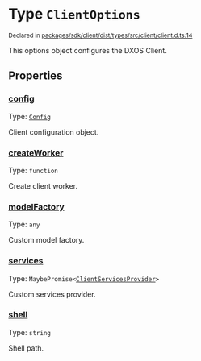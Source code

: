 # Type `ClientOptions`
<sub>Declared in [packages/sdk/client/dist/types/src/client/client.d.ts:14]()</sub>


This options object configures the DXOS Client.

## Properties
### [config]()
Type: <code>[Config](/api/@dxos/react-client/classes/Config)</code>

Client configuration object.


### [createWorker]()
Type: <code>function</code>

Create client worker.


### [modelFactory]()
Type: <code>any</code>

Custom model factory.


### [services]()
Type: <code>MaybePromise&lt;[ClientServicesProvider](/api/@dxos/react-client/interfaces/ClientServicesProvider)&gt;</code>

Custom services provider.


### [shell]()
Type: <code>string</code>

Shell path.



